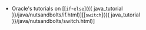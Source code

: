 * Oracle's tutorials on [[`if`-`else`]({{ java_tutorial }}/java/nutsandbolts/if.html)][[`switch`]({{ java_tutorial }}/java/nutsandbolts/switch.html)]